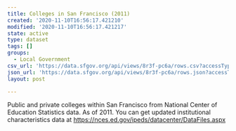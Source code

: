 ```yaml
---
title: Colleges in San Francisco (2011)
created: '2020-11-10T16:56:17.421210'
modified: '2020-11-10T16:56:17.421217'
state: active
type: dataset
tags: []
groups:
  - Local Government
csv_url: 'https://data.sfgov.org/api/views/8r3f-pc6a/rows.csv?accessType=DOWNLOAD'
json_url: 'https://data.sfgov.org/api/views/8r3f-pc6a/rows.json?accessType=DOWNLOAD'
layout: post

---
```

Public and private colleges within San Francisco from National Center of Education Statistics data. As of 2011. You can get updated institutional characteristics data at https://nces.ed.gov/ipeds/datacenter/DataFiles.aspx
